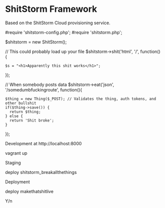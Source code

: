 ShitStorm Framework
=========

Based on the ShitStorm Cloud provisioning service.

  #require 'shitstorm-config.php';
  #require 'shitstorm.php';
  
  $shitstorm = new ShitStorm();
  
  // This could probably load up your file
  $shitstorm->shit('html', '/', function(){
  
    $s = "<h1>Apparently this shit works</h1>";
    
  });
  
  // When somebody posts data
  $shitstorm->eat('json', '/somedumbfuckingroute', function(){
  
    $thing = new Thing($_POST); // Validates the thing, auth tokens, and other bullshit
    if($thing->save()) {
      return $thing;
    } else {
      return 'Shit broke';
    }
    
  });
  

Development at http://localhost:8000
  
  vagrant up

Staging

  deploy shitstorm_breakallthethings

Deployment

  deploy makethatshitlive
  
  Y/n
